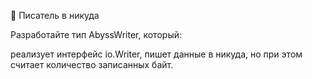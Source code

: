 🤔 Писатель в никуда

Разработайте тип AbyssWriter, который:

реализует интерфейс io.Writer,
пишет данные в никуда,
но при этом считает количество записанных байт.